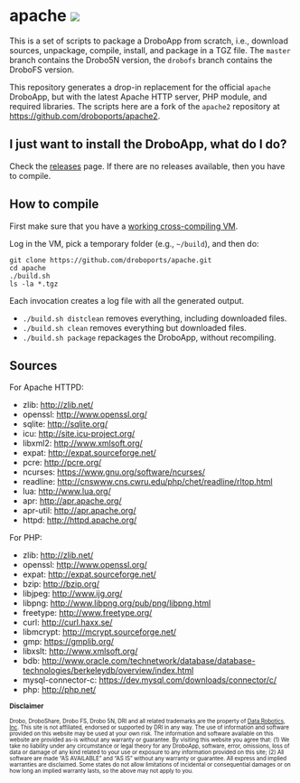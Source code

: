 # apache ![](https://travis-ci.org/droboports/apache.svg?branch=master)

This is a set of scripts to package a DroboApp from scratch, i.e., download sources, unpackage, compile, install, and package in a TGZ file. The `master` branch contains the Drobo5N version, the `drobofs` branch contains the DroboFS version.

This repository generates a drop-in replacement for the official `apache` DroboApp, but with the latest Apache HTTP server, PHP module, and required libraries. The scripts here are a fork of the `apache2` repository at https://github.com/droboports/apache2.

## I just want to install the DroboApp, what do I do?

Check the [releases](https://github.com/droboports/apache/releases) page. If there are no releases available, then you have to compile.

## How to compile

First make sure that you have a [working cross-compiling VM](https://github.com/droboports/droboports.github.io/wiki/Setting-up-a-VM).

Log in the VM, pick a temporary folder (e.g., `~/build`), and then do:

```
git clone https://github.com/droboports/apache.git
cd apache
./build.sh
ls -la *.tgz
```

Each invocation creates a log file with all the generated output.

* `./build.sh distclean` removes everything, including downloaded files.
* `./build.sh clean` removes everything but downloaded files.
* `./build.sh package` repackages the DroboApp, without recompiling.

## Sources

For Apache HTTPD:

* zlib: http://zlib.net/
* openssl: http://www.openssl.org/
* sqlite: http://sqlite.org/
* icu: http://site.icu-project.org/
* libxml2: http://www.xmlsoft.org/
* expat: http://expat.sourceforge.net/
* pcre: http://pcre.org/
* ncurses: https://www.gnu.org/software/ncurses/
* readline: http://cnswww.cns.cwru.edu/php/chet/readline/rltop.html
* lua: http://www.lua.org/
* apr: http://apr.apache.org/
* apr-util: http://apr.apache.org/
* httpd: http://httpd.apache.org/

For PHP:

* zlib: http://zlib.net/
* openssl: http://www.openssl.org/
* expat: http://expat.sourceforge.net/
* bzip: http://bzip.org/
* libjpeg: http://www.ijg.org/
* libpng: http://www.libpng.org/pub/png/libpng.html
* freetype: http://www.freetype.org/
* curl: http://curl.haxx.se/
* libmcrypt: http://mcrypt.sourceforge.net/
* gmp: https://gmplib.org/
* libxslt: http://www.xmlsoft.org/
* bdb: http://www.oracle.com/technetwork/database/database-technologies/berkeleydb/overview/index.html
* mysql-connector-c: https://dev.mysql.com/downloads/connector/c/
* php: http://php.net/

<sub>**Disclaimer**</sub>

<sub><sub>Drobo, DroboShare, Drobo FS, Drobo 5N, DRI and all related trademarks are the property of [Data Robotics, Inc](http://www.drobo.com/). This site is not affiliated, endorsed or supported by DRI in any way. The use of information and software provided on this website may be used at your own risk. The information and software available on this website are provided as-is without any warranty or guarantee. By visiting this website you agree that: (1) We take no liability under any circumstance or legal theory for any DroboApp, software, error, omissions, loss of data or damage of any kind related to your use or exposure to any information provided on this site; (2) All software are made “AS AVAILABLE” and “AS IS” without any warranty or guarantee. All express and implied warranties are disclaimed. Some states do not allow limitations of incidental or consequential damages or on how long an implied warranty lasts, so the above may not apply to you.</sub></sub>
